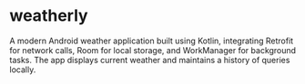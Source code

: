 # weatherly
A modern Android weather application built using Kotlin, integrating Retrofit for network calls, Room for local storage, and WorkManager for background tasks. The app displays current weather and maintains a history of queries locally.
